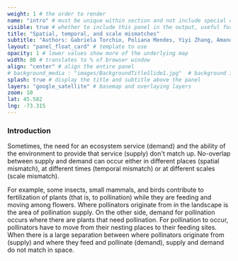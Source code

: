 ```yaml
---
weight: 1 # the order to render
name: "intro" # must be unique within section and not include special characters
visible: true # whether to include this panel in the output, useful for testing
title: "Spatial, temporal, and scale mismatches"
subtitle: "Authors: Gabriela Torchio, Poliana Mendes, Yiyi Zhang, Amanda Schwantes"
layout: "panel_float_card" # template to use
opacity: 1 # lower values show more of the underlying map
width: 80 # translates to % of browser window
align: "center" # align the entire panel
# background_media : "images/BackgroundTitleSlide1.jpg"  # background image rendered behind the panel, covering map
splash: true # display the title and subtitle above the panel
layers: "google_satellite" # basemap and overlaying layers
zoom: 10
lat: 45.582
lng: -73.315
---
```

### Introduction

Sometimes, the need for an ecosystem service (demand) and the ability of the environment to provide that service (supply) don't match up. No-overlap between supply and demand can occur either in different places (spatial mismatch), at different times (temporal mismatch) or at different scales (scale mismatch).

For example, some insects, small mammals, and birds contribute to fertilization of plants (that is, to pollination) while they are feeding and moving among flowers. Where pollinators originate from in the landscape is the area of pollination supply. On the other side, demand for pollination occurs where there are plants that need pollination. For pollination to occur, pollinators have to move from their nesting places to their feeding sites. When there is a large separation between where pollinators originate from (supply) and where they feed and pollinate (demand), supply and demand do not match in space.
